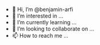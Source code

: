 - 👋 Hi, I’m @benjamin-arfi
- 👀 I’m interested in ...
- 🌱 I’m currently learning ...
- 💞️ I’m looking to collaborate on ...
- 📫 How to reach me ...

<!---
benjamin-arfi/benjamin-arfi is a ✨ special ✨ repository because its `README.md` (this file) appears on your GitHub profile.
You can click the Preview link to take a look at your changes.
--->
